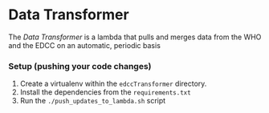 # Data Transformer
The _Data Transformer_ is a lambda that pulls and merges data from the WHO and the EDCC
on an automatic, periodic basis

### Setup (pushing your code changes)
1. Create a virtualenv within the `edccTransformer` directory.
2. Install the dependencies from the `requirements.txt`
3. Run the `./push_updates_to_lambda.sh` script